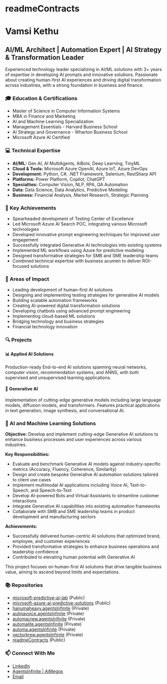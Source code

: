 # readmeContracts

# Vamsi Kethu
## AI/ML Architect | Automation Expert | AI Strategy & Transformation Leader

Experienced technology leader specializing in AI/ML solutions with 3+ years of expertise in developing AI prompts and innovative solutions. Passionate about creating human-first AI experiences and driving digital transformation across industries, with a strong foundation in business and finance.

### 🎓 Education & Certifications
- Master of Science in Computer Information Systems
- MBA in Finance and Marketing
- AI and Machine Learning Specialization
- Management Essentials - Harvard Business School
- AI Strategy and Governance - Wharton Business School
- Microsoft Azure AI Certified

### 💻 Technical Expertise
- **AI/ML:** Gen AI, AI MultiAgents, AiBots, Deep Learning, TinyML
- **Cloud & Tools:** Microsoft Azure OpenAI, Azure IoT, Azure DevOps
- **Development:** Python, C#, .NET Framework, Selenium, RestSharp API
- **Platforms:** Power Platform, Copilot, ChatGPT
- **Specialties:** Computer Vision, NLP, RPA, QA Automation
- **Data:** Data Science, Data Analytics, Predictive Modeling
- **Business:** Financial Analysis, Market Research, Strategic Planning

### 🚀 Key Achievements
- Spearheaded development of Testing Center of Excellence
- Led Microsoft Azure AI Search POC, integrating various Microsoft technologies
- Developed innovative prompt engineering techniques for improved user engagement
- Successfully integrated Generative AI technologies into existing systems
- Implemented ML workflows using Azure for predictive modeling
- Designed transformative strategies for SMB and SME leadership teams
- Combined technical expertise with business acumen to deliver ROI-focused solutions

### 🌟 Areas of Impact
- Leading development of human-first AI solutions
- Designing and implementing testing strategies for generative AI models
- Building scalable automation frameworks
- Creating AI-powered digital transformation solutions
- Developing chatbots using advanced prompt engineering
- Implementing cloud-based ML solutions
- Bridging technology and business strategies
- Financial technology innovation

### 🔍 Projects
#### 📊 Applied AI Solutions
Production-ready End-to-end AI solutions spanning neural networks, computer vision, recommendation systems, and ANNS, with both supervised and unsupervised learning applications.

#### 🧠 Generative AI
Implementation of cutting-edge generative models including large language models, diffusion models, and transformers. Features practical applications in text generation, image synthesis, and conversational AI.

### 🎯 AI and Machine Learning Solutions

**Objective:** Develop and implement cutting-edge Generative AI solutions to enhance business processes and user experiences across various industries.

**Key Responsibilities:**
- Evaluate and benchmark Generative AI models against industry-specific metrics (Accuracy, Fluency, Coherence, Similarity)
- Design and create bespoke Generative AI automation solutions tailored to client use cases
- Implement multimodal AI applications including Voice AI, Text-to-Speech, and Speech-to-Text
- Develop AI-powered Bots and Virtual Assistants to streamline customer interactions
- Integrate Generative AI capabilities into existing automation frameworks
- Collaborate with SMB and SME leadership teams in product development and manufacturing sectors

**Achievements:**
- Successfully delivered human-centric AI solutions that optimized brand, employee, and customer experiences
- Provided transformative strategies to enhance business operations and leadership confidence
- Contributed to elevating human potential with Generative AI

This project focuses on human-first AI solutions that drive tangible business value, aiming to ascend beyond limits and expectations.

### 📚 Repositories
- [microsoft-predictive-ai-lab](https://github.com/yourusername/microsoft-predictive-ai-lab) (Public)
- [microsoft-azure-ai-predictive-solutions](https://github.com/yourusername/microsoft-azure-ai-predictive-solutions) (Public)
- [hanumaheavy.agentsInfinite](https://github.com/yourusername/hanumaheavy.agentsInfinite) (Private)
- [autmavoice.agentsInfinite](https://github.com/yourusername/autmavoice.agentsInfinite) (Private)
- [automacrew.agentsInfinite](https://github.com/yourusername/automacrew.agentsInfinite) (Private)
- [automalite.agentsInfinite](https://github.com/yourusername/automalite.agentsInfinite) (Private)
- [automa.agentsInfinite](https://github.com/yourusername/automa.agentsInfinite) (Private)
- [vectorkrew.agentsInfinite](https://github.com/yourusername/vectorkrew.agentsInfinite) (Private)
- [readmeContracts](https://github.com/yourusername/readmeContracts) (Public)

### 📫 Connect With Me
- [LinkedIn](https://www.linkedin.com/in/yourusername)
- [AgentsInfinite | AiMegos](https://aimegos.com/)
- [Email](mailto:your.email@example.com)
